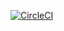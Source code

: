 [![CircleCI](https://circleci.com/gh/Sasenku/spring-pet-clinic/tree/master.svg?style=svg)](https://circleci.com/gh/Sasenku/spring-pet-clinic/tree/master)